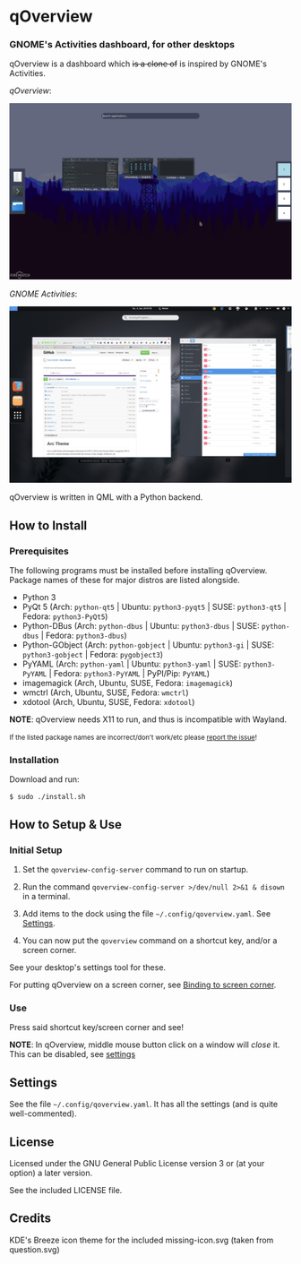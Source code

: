# qOverview
### GNOME's Activities dashboard, for other desktops

qOverview is a dashboard which ~~is a clone of~~ is inspired by GNOME's Activities.

*qOverview*:

![qoverview](.github/qoverview-scrot.png)

*GNOME Activities*:

![GNOME Activities](.github/gnome-scrot.png)

qOverview is written in QML with a Python backend.

## How to Install

### Prerequisites

The following programs must be installed before installing qOverview. Package names of these for major distros are listed alongside.

- Python 3
- PyQt 5 (Arch: `python-qt5` | Ubuntu: `python3-pyqt5` | SUSE: `python3-qt5` | Fedora: `python3-PyQt5`)
- Python-DBus (Arch: `python-dbus` | Ubuntu: `python3-dbus` | SUSE: `python-dbus` | Fedora: `python3-dbus`)
- Python-GObject (Arch: `python-gobject` | Ubuntu: `python3-gi` | SUSE: `python3-gobject` | Fedora: `pygobject3`)
- PyYAML (Arch: `python-yaml` | Ubuntu: `python3-yaml` | SUSE: `python3-PyYAML` | Fedora: `python3-PyYAML` | PyPI/Pip: `PyYAML`)
- imagemagick (Arch, Ubuntu, SUSE, Fedora: `imagemagick`)
- wmctrl (Arch, Ubuntu, SUSE, Fedora: `wmctrl`)
- xdotool (Arch, Ubuntu, SUSE, Fedora: `xdotool`)

**NOTE**: qOverview needs X11 to run, and thus is incompatible with Wayland.

<small>If the listed package names are incorrect/don't work/etc please [report the issue](https://github.com/bharadwaj-raju/qOverview/issues/new)!</small>

### Installation

Download and run:

    $ sudo ./install.sh

## How to Setup & Use

### Initial Setup

1. Set the `qoverview-config-server` command to run on startup.

2. Run the command `qoverview-config-server >/dev/null 2>&1 & disown` in a terminal.

3. Add items to the dock using the file `~/.config/qoverview.yaml`. See [Settings](#settings).

4. You can now put the `qoverview` command on a shortcut key, and/or a screen corner.

See your desktop's settings tool for these.

For putting qOverview on a screen corner, see [Binding to screen corner](#binding-to-screen-corner).

### Use

Press said shortcut key/screen corner and see!


**NOTE**: In qOverview, middle mouse button click on a window will *close* it. This can be disabled, see [settings](#settings)

## Settings

See the file `~/.config/qoverview.yaml`. It has all the settings (and is quite well-commented).

## License

Licensed under the GNU General Public License version 3 or (at your option) a later version.

See the included LICENSE file.

## Credits

KDE's Breeze icon theme for the included missing-icon.svg (taken from question.svg)
